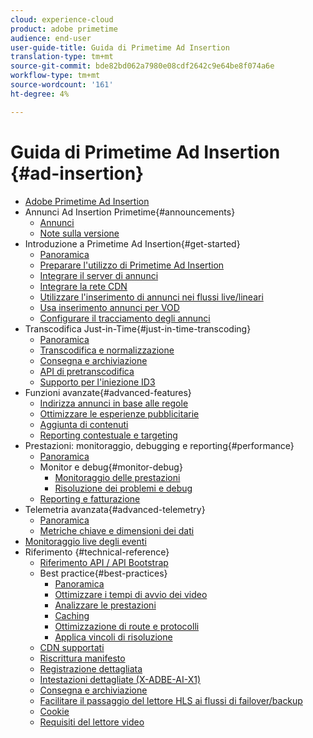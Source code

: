 ```yaml
---
cloud: experience-cloud
product: adobe primetime
audience: end-user
user-guide-title: Guida di Primetime Ad Insertion
translation-type: tm+mt
source-git-commit: bde82bd062a7980e08cdf2642c9e64be8f074a6e
workflow-type: tm+mt
source-wordcount: '161'
ht-degree: 4%

---
```



# Guida di Primetime Ad Insertion {#ad-insertion}

+ [ Adobe Primetime  Ad Insertion](home.md)
+ Annunci  Ad Insertion Primetime{#announcements}
   + [Annunci](announcements/overview.md)
   + [Note sulla versione](/help/release-notes/ptai-21x-release-notes.md)
+ Introduzione a Primetime  Ad Insertion{#get-started}
   + [Panoramica](getting-started/get-started-overview.md)
   + [Preparare l&#39;utilizzo di Primetime  Ad Insertion](getting-started/setup-ptai.md)
   + [Integrare il server di annunci](getting-started/integrate-ad-server.md)
   + [Integrare la rete CDN](getting-started/integrate-cdn.md)
   + [Utilizzare l&#39;inserimento di annunci nei flussi live/lineari](getting-started/ad-insertion-live-linear-stream.md)
   + [Usa inserimento annunci per VOD](getting-started/ad-insertion-vod.md)
   + [Configurare il tracciamento degli annunci](getting-started/set-up-ad-tracking.md)
+ Transcodifica Just-in-Time{#just-in-time-transcoding}
   + [Panoramica](just-in-time-transcoding/jit-transcoding-overview.md)
   + [Transcodifica e normalizzazione](just-in-time-transcoding/transcoding-and-normalization.md)
   + [Consegna e archiviazione](just-in-time-transcoding/delivery-and-storage.md)
   + [API di pretranscodifica](just-in-time-transcoding/pre-transcoding-api.md)
   + [Supporto per l&#39;iniezione ID3](just-in-time-transcoding/id3-injection-support.md)
+ Funzioni avanzate{#advanced-features}
   + [Indirizza annunci in base alle regole](advanced-features/route-ads-based-on-rules.md)
   + [Ottimizzare le esperienze pubblicitarie](advanced-features/optimize-ad-experiences.md)
   + [Aggiunta di contenuti](advanced-features/add-content-bumpers.md)
   + [Reporting contestuale e targeting](advanced-features/contextual-reporting-and-targeting.md)
+ Prestazioni: monitoraggio, debugging e reporting{#performance}
   + [Panoramica](performance-monitoring-debugging-reporting/performance-overview.md)
   + Monitor e debug{#monitor-debug}
      + [Monitoraggio delle prestazioni](performance-monitoring-debugging-reporting/performance-monitoring.md)
      + [Risoluzione dei problemi e debug](performance-monitoring-debugging-reporting/troubleshoot-and-debug.md)
   + [Reporting e fatturazione](performance-monitoring-debugging-reporting/reporting-and-billing.md)
+ Telemetria avanzata{#advanced-telemetry}
   + [Panoramica](advanced-telemetry/advanced-telemetry-overview.md)
   + [Metriche chiave e dimensioni dei dati](advanced-telemetry/key-metrics.md)
+ [Monitoraggio live degli eventi](live-event-monitoring.md)
+ Riferimento {#technical-reference}
   + [Riferimento API / API Bootstrap](technical-reference/bootstrap-api.md)
   + Best practice{#best-practices}
      + [Panoramica](best-practices/best-practices-overview.md)
      + [Ottimizzare i tempi di avvio dei video](best-practices/optimize-video-startup-time.md)
      + [Analizzare le prestazioni](best-practices/analyze-performance.md)
      + [Caching](best-practices/caching.md)
      + [Ottimizzazione di route e protocolli](best-practices/optimize-routes-protocols.md)
      + [Applica vincoli di risoluzione](best-practices/apply-ad-resolution-constraints.md)
   + [CDN supportati](technical-reference/supported-cdns.md)
   + [Riscrittura manifesto](technical-reference/manifest-rewriting.md)
   + [Registrazione dettagliata](performance-monitoring-debugging-reporting/verbose-logging.md)
   + [Intestazioni dettagliate (X-ADBE-AI-X1)](performance-monitoring-debugging-reporting/debugging-headers.md)
   + [Consegna e archiviazione](/help/primetime-ad-insertion/just-in-time-transcoding/delivery-and-storage.md)
   + [Facilitare il passaggio del lettore HLS ai flussi di failover/backup](technical-reference/hls-switching-to-failover.md)
   + [Cookie](technical-reference/cookies.md)
   + [Requisiti del lettore video](technical-reference/video-player-requirements.md)